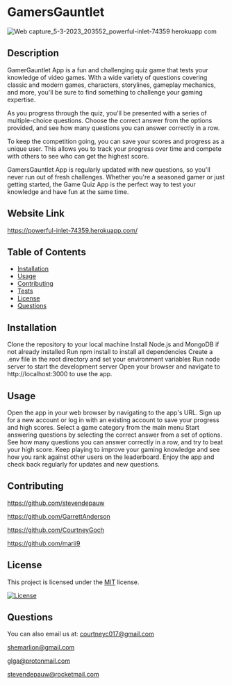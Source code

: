 # GamersGauntlet

![Web capture_5-3-2023_203552_powerful-inlet-74359 herokuapp com](https://user-images.githubusercontent.com/116024194/223000390-376161d9-2517-49c4-88f6-c48ca85280dd.jpeg)

## Description
GamerGauntlet App is a fun and challenging quiz game that tests your knowledge of video games. With a wide variety of questions covering classic and modern games, characters, storylines, gameplay mechanics, and more, you'll be sure to find something to challenge your gaming expertise.

As you progress through the quiz, you'll be presented with a series of multiple-choice questions. Choose the correct answer from the options provided, and see how many questions you can answer correctly in a row.

To keep the competition going, you can save your scores and progress as a unique user. This allows you to track your progress over time and compete with others to see who can get the highest score.

GamersGauntlet App is regularly updated with new questions, so you'll never run out of fresh challenges. Whether you're a seasoned gamer or just getting started, the Game Quiz App is the perfect way to test your knowledge and have fun at the same time.

## Website Link

https://powerful-inlet-74359.herokuapp.com/


## Table of Contents
- [Installation](#installation)
- [Usage](#usage)
- [Contributing](#contributing)
- [Tests](#tests)
- [License](#license)
- [Questions](#questions)

## Installation

Clone the repository to your local machine
Install Node.js and MongoDB if not already installed
Run npm install to install all dependencies
Create a .env file in the root directory and set your environment variables
Run node server to start the development server
Open your browser and navigate to http://localhost:3000 to use the app.

## Usage

Open the app in your web browser by navigating to the app's URL.
Sign up for a new account or log in with an existing account to save your progress and high scores.
Select a game category from the main menu
Start answering questions by selecting the correct answer from a set of options.
See how many questions you can answer correctly in a row, and try to beat your high score.
Keep playing to improve your gaming knowledge and see how you rank against other users on the leaderboard.
Enjoy the app and check back regularly for updates and new questions.

## Contributing
https://github.com/stevendepauw


https://github.com/GarrettAnderson


https://github.com/CourtneyGoch


https://github.com/marii9

## License

This project is licensed under the [MIT](https://opensource.org/licenses/mit) license.

[![License](https://img.shields.io/badge/License-MIT-green.svg)](https://opensource.org/licenses/mit)

## Questions
You can also email us at: 
courtneyc017@gmail.com


shemarlion@gmail.com


glga@protonmail.com


stevendepauw@rocketmail.com



